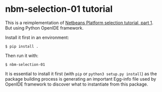 # nbm-selection-01 tutorial

This is a reimplementation of [Netbeans Platform selection tutorial, part 1](https://netbeans.apache.org/tutorials/nbm-selection-1.html). But using Python OpenIDE framework.

Install it first in an environment:
```
$ pip install .
```

Then run it with:
```
$ nbm-selection-01
```

It is essential to install it first (with `pip` or `python3 setup.py install`) as the package building process is generating an important Egg-info file used by OpenIDE framework to discover what to instantiate from this package.
